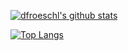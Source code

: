 [![dfroeschl's github stats](https://github-readme-stats.vercel.app/api?username=dfroeschl&count_private=true&show_icons=true)](https://github.com/anuraghazra/github-readme-stats)


[![Top Langs](https://github-readme-stats.vercel.app/api/top-langs/?username=dfroeschl&count_private=true)](https://github.com/anuraghazra/github-readme-stats)
